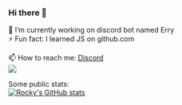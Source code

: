 ### Hi there 👋

🔭 I’m currently working on discord bot named Erry</br>
⚡ Fun fact: I learned JS on github.com</br>

📫 How to reach me: [Discord](https://discord.gg/QSFk3rN492)</br>
![](https://discord.c99.nl/widget/theme-1/913117505541775420.png)

Some public stats:</br>
[![Rocky's GitHub stats](https://github-readme-stats.vercel.app/api?username=Rocky-pup&show_icons=true&theme=merko)](https://github.com/anuraghazra/github-readme-stats)</br>

<!--
**Rocky-pup/Rocky-pup** is a ✨ _special_ ✨ repository because its `README.md` (this file) appears on your GitHub profile.

Here are some ideas to get you started:

- 🔭 I’m currently working on ...
- 🌱 I’m currently learning ...
- 👯 I’m looking to collaborate on ...
- 🤔 I’m looking for help with ...
- 💬 Ask me about ...
- 📫 How to reach me: ...
- 😄 Pronouns: ...
- ⚡ Fun fact: ...
-->
